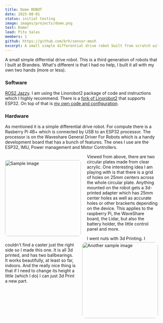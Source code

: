 ```yaml
---
title: Dome ROBOT
date: 2025-08-01
status: initial testing
image: images/projects/dome.png
text: Dome!
lead: Pito Salas
members: 1
github: https://github.com/brh/sensor-mesh
excerpt: A small simple differential drive robot built from scratch with no external help. Built with ROS2 and Linorobot2
---
```

A small simple differntial drive robot. This is a third generation of robots that I built at Brandeis. What's different is that I had no help, I built it all with my own two hands (more or less). 

### Software

[ROS2 Jazzy](https://docs.ros.org/en/jazzy/index.html). I am using the Linorobot2 package of code and instructions which I highly recommend. There is a [fork of Linorobot2](https://github.com/hippo5329/linorobot2) that supports ESP32. On top of that is [my own code and configuration](https://github.com/campusrover/dome).

### Hardware

As mentioned it is a simple differential drive robot. For compute there is a Rasberry Pi 4B+ which is connected by USB to an ESP32 processor. The processor is on the Waveshare General Driver For Robots which is a handy development board that has a bunch of features. The ones I use are the ESP32, IMU, Power management and Motor Controllers.


<img src="../images/projects/dome.png" alt="Sample image" style="float: left; margin: 20px 20px 20px 0; border-radius: 8px; height: 250px;">

Viewed from above, there are two circular plates made from clear acrylic. One interesting idea I am playing with is that there is a grid of holes on 25mm centers across the whole circular plate. Anything mounted on the robot gets a 3d-printed adapter which has 25mm center holes as well as accurate holes or other brackerts depending on the device. This applies to the raspberry Pi, the WaveShare board, the Lidar, but also the battery holder, the little control panel and more.

<img src="../images/projects/caster.jpeg" alt="Another sample image" style="float: right; margin: 0 0 20px 20px; border-radius: 12px; height: 250px">

I went nuts with 3d Printing. I couldn't find a caster just the right side so I made this one. It is all 3d printed, and has two ballbearings. It works beautifully, at least so far, indoors. And the really nice thing is that if I need to change its height a little (which I do) I can just 3d Print a new part.